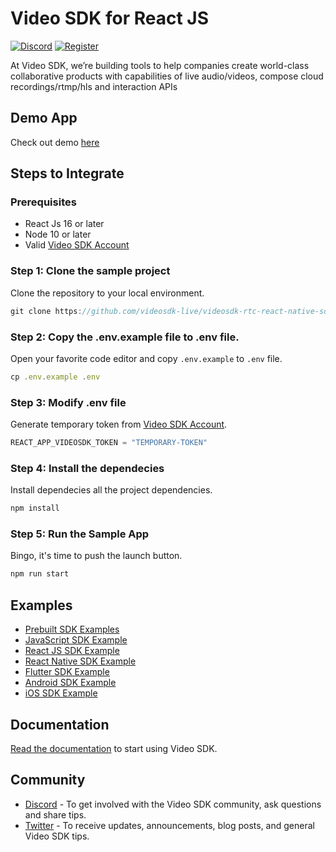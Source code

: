 # Video SDK for React JS
[![Discord](https://img.shields.io/discord/876774498798551130?label=Join%20on%20Discord)](https://discord.gg/kgAvyxtTxv)
[![Register](https://img.shields.io/badge/Contact-Know%20More-blue)](https://app.videosdk.live/signup)

At Video SDK, we’re building tools to help companies create world-class collaborative products with capabilities of live audio/videos, compose cloud recordings/rtmp/hls and interaction APIs

## Demo App
Check out demo [here](https://videosdk.live/prebuilt/)

## Steps to Integrate

### Prerequisites
- React Js 16 or later
- Node 10 or later
- Valid [Video SDK Account](https://app.videosdk.live/signup)

### Step 1: Clone the sample project
Clone the repository to your local environment.
```js
git clone https://github.com/videosdk-live/videosdk-rtc-react-native-sdk-example.git
```

### Step 2: Copy the .env.example file to .env file.
Open your favorite code editor and copy `.env.example` to `.env` file.
```js 
cp .env.example .env
```

### Step 3: Modify .env file
Generate temporary token from [Video SDK Account](https://app.videosdk.live/signup).
```js title=".env"
REACT_APP_VIDEOSDK_TOKEN = "TEMPORARY-TOKEN"
```

### Step 4: Install the dependecies
Install dependecies all the project dependencies.
```js
npm install
```

### Step 5: Run the Sample App
Bingo, it's time to push the launch button. 
```js
npm run start
```


## Examples
- [Prebuilt SDK Examples](https://github.com/videosdk-live/videosdk-rtc-prebuilt-examples)
- [JavaScript SDK Example](https://github.com/videosdk-live/videosdk-rtc-javascript-sdk-example)
- [React JS SDK Example](https://github.com/videosdk-live/videosdk-rtc-react-sdk-example)
- [React Native SDK Example](https://github.com/videosdk-live/videosdk-rtc-react-native-sdk-example)
- [Flutter SDK Example](https://github.com/videosdk-live/videosdk-rtc-flutter-sdk-example)
- [Android SDK Example](https://github.com/videosdk-live/videosdk-rtc-android-java-sdk-example)
- [iOS SDK Example](https://github.com/videosdk-live/videosdk-rtc-ios-sdk-example)

## Documentation
[Read the documentation](https://docs.videosdk.live/) to start using Video SDK.

## Community
- [Discord](https://discord.gg/Gpmj6eCq5u) - To get involved with the Video SDK community, ask questions and share tips.
- [Twitter](https://twitter.com/video_sdk) - To receive updates, announcements, blog posts, and general Video SDK tips.
